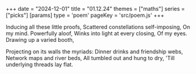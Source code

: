 +++
date = "2024-12-01"
title = "01.12.24"
themes = ["maths"]
series = ["picks"]
[params]
  type = 'poem'
  pageKey = 'src/poem.js'
+++

Inducing all these little proofs,
Scattered constellations self-imposing,
On my mind. Powerfully aloof,
Winks into light at every closing,
Of my eyes. Drawing up a varied booth,

Projecting on its walls the myriads:
Dinner drinks and friendship webs,
Network maps and river beds,
All tumbled out and hung to dry,
'Till underlying threads lay flat. 
